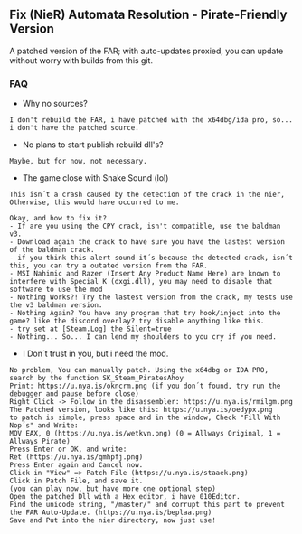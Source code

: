 ## Fix (NieR) Automata Resolution - Pirate-Friendly Version

A patched version of the FAR; with auto-updates proxied, you can update without worry with builds from this git.

### FAQ
- Why no sources?

```
I don't rebuild the FAR, i have patched with the x64dbg/ida pro, so... i don't have the patched source.
```

- No plans to start publish rebuild dll's?
```
Maybe, but for now, not necessary.
```

- The game close with Snake Sound (lol)
```
This isn´t a crash caused by the detection of the crack in the nier, Otherwise, this would have occurred to me.

Okay, and how to fix it?
- If are you using the CPY crack, isn't compatible, use the baldman v3.
- Download again the crack to have sure you have the lastest version of the baldman crack.
- if you think this alert sound it´s because the detected crack, isn´t this, you can try a outated version from the FAR.
- MSI Nahimic and Razer (Insert Any Product Name Here) are known to interfere with Special K (dxgi.dll), you may need to disable that software to use the mod
- Nothing Works?! Try the lastest version from the crack, my tests use the v3 baldman version.
- Nothing Again? You have any program that try hook/inject into the game? like the discord overlay? try disable anything like this.
- try set at [Steam.Log] the Silent=true
- Nothing... So... I can lend my shoulders to you cry if you need.
```

- I Don´t trust in you, but i need the mod.
```
No problem, You can manually patch. Using the x64dbg or IDA PRO, search by the function SK_Steam_PiratesAhoy
Print: https://u.nya.is/okncrm.png (if you don´t found, try run the debugger and pause before close)
Right Click -> Follow in the disassembler: https://u.nya.is/rmilgm.png
The Patched version, looks like this: https://u.nya.is/oedypx.png
to patch is simple, press space and in the window, Check "Fill With Nop´s" and Write:
MOV EAX, 0 (https://u.nya.is/wetkvn.png) (0 = Allways Original, 1 = Allways Pirate)
Press Enter or OK, and write:
Ret (https://u.nya.is/qmhpfj.png)
Press Enter again and Cancel now.
Click in "View" => Patch File (https://u.nya.is/staaek.png)
Click in Patch File, and save it.
(you can play now, but have more one optional step)
Open the patched Dll with a Hex editor, i have 010Editor.
Find the unicode string, "/master/" and corrupt this part to prevent the FAR Auto-Update. (https://u.nya.is/beplaa.png)
Save and Put into the nier directory, now just use!
```
